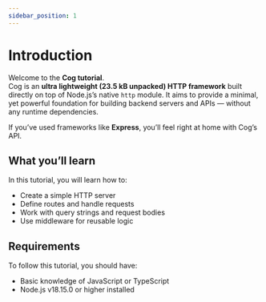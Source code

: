 ```yaml
---
sidebar_position: 1
---
```


# Introduction

Welcome to the **Cog tutorial**.  
Cog is an **ultra lightweight (23.5 kB unpacked) HTTP framework** built directly on top of Node.js’s
native `http` module. It aims to provide a minimal, yet powerful foundation for building backend
servers and APIs — without any runtime dependencies.

If you’ve used frameworks like **Express**, you’ll feel right at home with Cog’s API.

## What you’ll learn

In this tutorial, you will learn how to:

-   Create a simple HTTP server
-   Define routes and handle requests
-   Work with query strings and request bodies
-   Use middleware for reusable logic

## Requirements

To follow this tutorial, you should have:

-   Basic knowledge of JavaScript or TypeScript
-   Node.js v18.15.0 or higher installed
